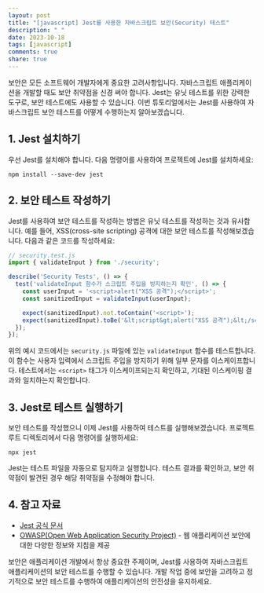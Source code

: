 ```yaml
---
layout: post
title: "[javascript] Jest를 사용한 자바스크립트 보안(Security) 테스트"
description: " "
date: 2023-10-18
tags: [javascript]
comments: true
share: true
---
```


보안은 모든 소프트웨어 개발자에게 중요한 고려사항입니다. 자바스크립트 애플리케이션을 개발할 때도 보안 취약점을 신경 써야 합니다. Jest는 유닛 테스트를 위한 강력한 도구로, 보안 테스트에도 사용할 수 있습니다. 이번 튜토리얼에서는 Jest를 사용하여 자바스크립트 보안 테스트를 어떻게 수행하는지 알아보겠습니다.

## 1. Jest 설치하기

우선 Jest를 설치해야 합니다. 다음 명령어를 사용하여 프로젝트에 Jest를 설치하세요:

```shell
npm install --save-dev jest
```

## 2. 보안 테스트 작성하기

Jest를 사용하여 보안 테스트를 작성하는 방법은 유닛 테스트를 작성하는 것과 유사합니다. 예를 들어, XSS(cross-site scripting) 공격에 대한 보안 테스트를 작성해보겠습니다. 다음과 같은 코드를 작성하세요:

```javascript
// security.test.js
import { validateInput } from './security';

describe('Security Tests', () => {
  test('validateInput 함수가 스크립트 주입을 방지하는지 확인', () => {
    const userInput = '<script>alert("XSS 공격");</script>';
    const sanitizedInput = validateInput(userInput);

    expect(sanitizedInput).not.toContain('<script>');
    expect(sanitizedInput).toBe('&lt;script&gt;alert("XSS 공격");&lt;/script&gt;');
  });
});
```

위의 예시 코드에서는 `security.js` 파일에 있는 `validateInput` 함수를 테스트합니다. 이 함수는 사용자 입력에서 스크립트 주입을 방지하기 위해 일부 문자를 이스케이프합니다. 테스트에서는 `<script>` 태그가 이스케이프되는지 확인하고, 기대된 이스케이핑 결과와 일치하는지 확인합니다.

## 3. Jest로 테스트 실행하기

보안 테스트를 작성했으니 이제 Jest를 사용하여 테스트를 실행해보겠습니다. 프로젝트 루트 디렉토리에서 다음 명령어를 실행하세요:

```shell
npx jest
```

Jest는 테스트 파일을 자동으로 탐지하고 실행합니다. 테스트 결과를 확인하고, 보안 취약점이 발견된 경우 해당 취약점을 수정해야 합니다.

## 4. 참고 자료

- [Jest 공식 문서](https://jestjs.io/)
- [OWASP(Open Web Application Security Project)](https://owasp.org/) - 웹 애플리케이션 보안에 대한 다양한 정보와 지침을 제공

보안은 애플리케이션 개발에서 항상 중요한 주제이며, Jest를 사용하여 자바스크립트 애플리케이션의 보안 테스트를 수행할 수 있습니다. 개발 작업 중에 보안을 고려하고 정기적으로 보안 테스트를 수행하여 애플리케이션의 안전성을 유지하세요.